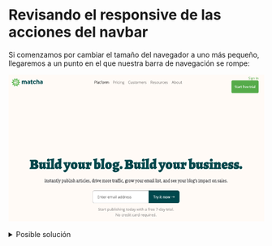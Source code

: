# Revisando el responsive de las acciones del navbar

Si comenzamos por cambiar el tamaño del navegador a uno más pequeño, llegaremos
a un punto en el que nuestra barra de navegación se rompe:

![Estilos de acciones en el navbar rotos](../assets/broken-navbar-actions.png)

<details>
  <summary>Posible solución</summary>

En este caso, el problema viene dado por que la clase `actions` tiene una
propiedad `width` asignándola al 15% del tamaño de su contenedor, y dado que
Bootstrap está usando Flexbox para manejar el ancho de sus elementos, no es
necesaria dicha propiedad. Así que una solución es eliminar dicha propiedad,
quedando la clase `actions` de la siguiente manera:

```css
.actions {
  text-align: right;
  font-weight: 600;
  font-size: 14px;
}
```

</details>
